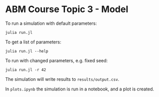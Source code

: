 # ABM Course Topic 3 - Model

To run a simulation with default parameters:
```
julia run.jl
```

To get a list of parameters:
```
julia run.jl --help
```

To run with changed parameters, e.g. fixed seed:
```
julia run.jl -r 42
```

The simulation will write results to `results/output.csv`.

In `plots.ipynb` the simulation is run in a notebook, and a plot is created.